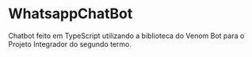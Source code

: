 # WhatsappChatBot
Chatbot feito em TypeScript utilizando a biblioteca do Venom Bot para o Projeto Integrador do segundo termo.
